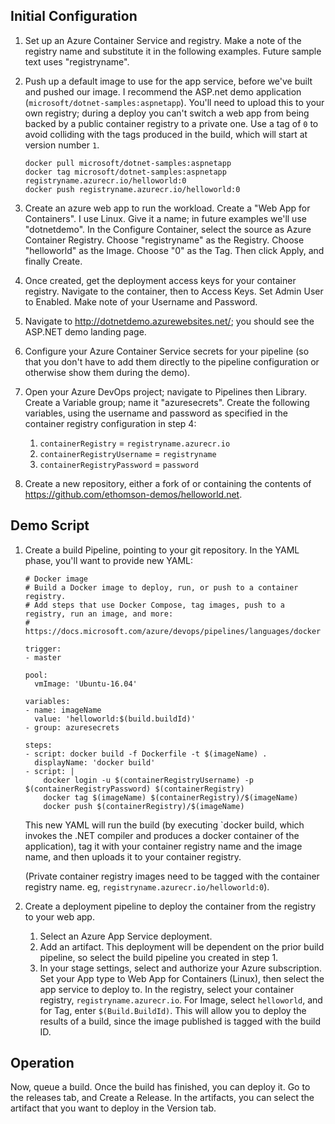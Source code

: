 ## Initial Configuration

1. Set up an Azure Container Service and registry.  Make a note of the
   registry name and substitute it in the following examples.  Future
   sample text uses "registryname".

2. Push up a default image to use for the app service, before we've built
   and pushed our image.  I recommend the ASP.net demo application
   (`microsoft/dotnet-samples:aspnetapp`).  You'll need to upload this
   to your own registry; during a deploy you can't switch a web app from
   being backed by a public container registry to a private one.  Use a
   tag of `0` to avoid colliding with the tags produced in the build, which
   will start at version number `1`.

       docker pull microsoft/dotnet-samples:aspnetapp
       docker tag microsoft/dotnet-samples:aspnetapp registryname.azurecr.io/helloworld:0
       docker push registryname.azurecr.io/helloworld:0

3. Create an azure web app to run the workload.  Create a "Web App for
   Containers".  I use Linux.  Give it a name; in future examples we'll
   use "dotnetdemo".  In the Configure Container, select the source as
   Azure Container Registry.  Choose "registryname" as the Registry.
   Choose "helloworld" as the Image.  Choose "0" as the Tag.  Then
   click Apply, and finally Create.

4. Once created, get the deployment access keys for your container
   registry.  Navigate to the container, then to Access Keys.  Set
   Admin User to Enabled.  Make note of your Username and Password.

5. Navigate to http://dotnetdemo.azurewebsites.net/; you should see the
   ASP.NET demo landing page.

6. Configure your Azure Container Service secrets for your pipeline (so
   that you don't have to add them directly to the pipeline configuration
   or otherwise show them during the demo).

7. Open your Azure DevOps project; navigate to Pipelines then Library.
   Create a Variable group; name it "azuresecrets".  Create the following
   variables, using the username and password as specified in the
   container registry configuration in step 4:

   1. `containerRegistry` = `registryname.azurecr.io`
   2. `containerRegistryUsername` = `registryname`
   3. `containerRegistryPassword` = `password`

8. Create a new repository, either a fork of or containing the contents
   of https://github.com/ethomson-demos/helloworld.net.

## Demo Script

1. Create a build Pipeline, pointing to your git repository.  In the
   YAML phase, you'll want to provide new YAML:

       # Docker image
       # Build a Docker image to deploy, run, or push to a container registry.
       # Add steps that use Docker Compose, tag images, push to a registry, run an image, and more:
       # https://docs.microsoft.com/azure/devops/pipelines/languages/docker

       trigger:
       - master

       pool:
         vmImage: 'Ubuntu-16.04'

       variables:
       - name: imageName
         value: 'helloworld:$(build.buildId)'
       - group: azuresecrets

       steps:
       - script: docker build -f Dockerfile -t $(imageName) .
         displayName: 'docker build'
       - script: |
           docker login -u $(containerRegistryUsername) -p $(containerRegistryPassword) $(containerRegistry)
           docker tag $(imageName) $(containerRegistry)/$(imageName)
           docker push $(containerRegistry)/$(imageName)

   This new YAML will run the build (by executing `docker build, which
  invokes the .NET compiler and produces a docker container of the
  application), tag it with your container registry name and the image
  name, and then uploads it to your container registry.

   (Private container registry images need to be tagged with the container
  registry name.  eg, `registryname.azurecr.io/helloworld:0`).

2. Create a deployment pipeline to deploy the container from the registry
   to your web app.

   1. Select an Azure App Service deployment.
   2. Add an artifact.  This deployment will be dependent on the prior
      build pipeline, so select the build pipeline you created in step 1.
   3. In your stage settings, select and authorize your Azure subscription.
      Set your App type to Web App for Containers (Linux), then select the
      app service to deploy to.  In the registry, select your container
      registry, `registryname.azurecr.io`.  For Image, select `helloworld`,
      and for Tag, enter `$(Build.BuildId)`.  This will allow you to deploy
      the results of a build, since the image published is tagged with the
      build ID.

## Operation

Now, queue a build.  Once the build has finished, you can deploy it.
Go to the releases tab, and Create a Release.  In the artifacts, you
can select the artifact that you want to deploy in the Version tab.

